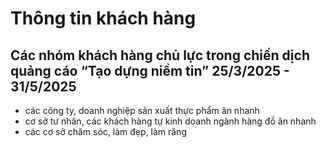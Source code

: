# Thông tin khách hàng

## Các nhóm khách hàng chủ lực trong chiến dịch quảng cáo “Tạo dựng niềm tin” 25/3/2025 - 31/5/2025
* các công ty, doanh nghiệp sản xuất thực phẩm ăn nhanh
* cơ sở tư nhân, các khách hàng tự kinh doanh ngành hàng đồ ăn nhanh
* các cơ sở chăm sóc, làm đẹp, làm răng

